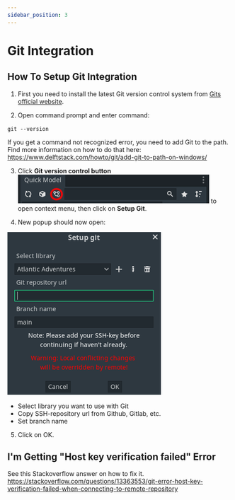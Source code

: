 ```yaml
---
sidebar_position: 3
---
```


# Git Integration

## How To Setup Git Integration

1. First you need to install the latest Git version control system from [Gits official website](
https://git-scm.com/).

2. Open command prompt and enter command:
```
git --version
```

If you get a command not recognized error, you need to add Git to the path.
Find more information on how to do that here:
https://www.delftstack.com/howto/git/add-git-to-path-on-windows/

3. Click **Git version control button** ![Git button](./img/gitButton.png) to open context menu, then click on **Setup Git**.

4. New popup should now open:

![Setup Git-popup](./img/setupGit.png)

- Select library you want to use with Git
- Copy SSH-repository url from Github, Gitlab, etc.
- Set branch name
5. Click on OK.

## I'm Getting "Host key verification failed" Error
See this Stackoverflow answer on how to fix it.
https://stackoverflow.com/questions/13363553/git-error-host-key-verification-failed-when-connecting-to-remote-repository
